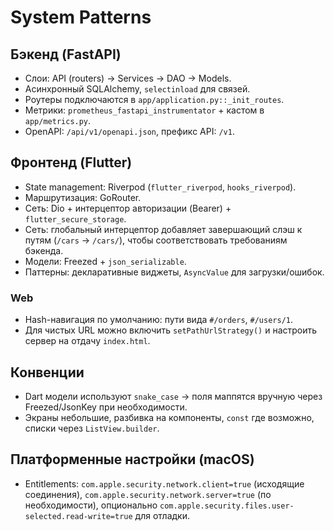 # System Patterns

## Бэкенд (FastAPI)
- Слои: API (routers) → Services → DAO → Models.
- Асинхронный SQLAlchemy, `selectinload` для связей.
- Роутеры подключаются в `app/application.py::_init_routes`.
- Метрики: `prometheus_fastapi_instrumentator` + кастом в `app/metrics.py`.
- OpenAPI: `/api/v1/openapi.json`, префикс API: `/v1`.

## Фронтенд (Flutter)
- State management: Riverpod (`flutter_riverpod`, `hooks_riverpod`).
- Маршрутизация: GoRouter.
- Сеть: Dio + интерцептор авторизации (Bearer) + `flutter_secure_storage`.
- Сеть: глобальный интерцептор добавляет завершающий слэш к путям (`/cars` → `/cars/`),
  чтобы соответствовать требованиям бэкенда.
- Модели: Freezed + `json_serializable`.
- Паттерны: декларативные виджеты, `AsyncValue` для загрузки/ошибок.

### Web
- Hash-навигация по умолчанию: пути вида `#/orders`, `#/users/1`.
- Для чистых URL можно включить `setPathUrlStrategy()` и настроить сервер на отдачу `index.html`.

## Конвенции
- Dart модели используют `snake_case` → поля маппятся вручную через Freezed/JsonKey при необходимости.
- Экраны небольшие, разбивка на компоненты, `const` где возможно, списки через `ListView.builder`.

## Платформенные настройки (macOS)
- Entitlements: `com.apple.security.network.client=true` (исходящие соединения),
  `com.apple.security.network.server=true` (по необходимости),
  опционально `com.apple.security.files.user-selected.read-write=true` для отладки.
